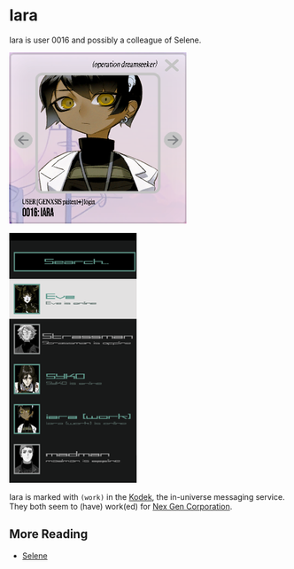 # Iara

Iara is user 0016 and possibly a colleague of Selene.

![img_2.png](../../Resources/iara/iara.png)

![img_1.png](../../Resources/webpage/message_screenshot.png)

Iara is marked with `(work)` in the [Kodek](../webpage#kodek), the in-universe messaging 
service. They both seem to (have) work(ed) for [Nex Gen Corporation](../lore/nex-gen-corporation).

## More Reading

- [Selene](selene.md)